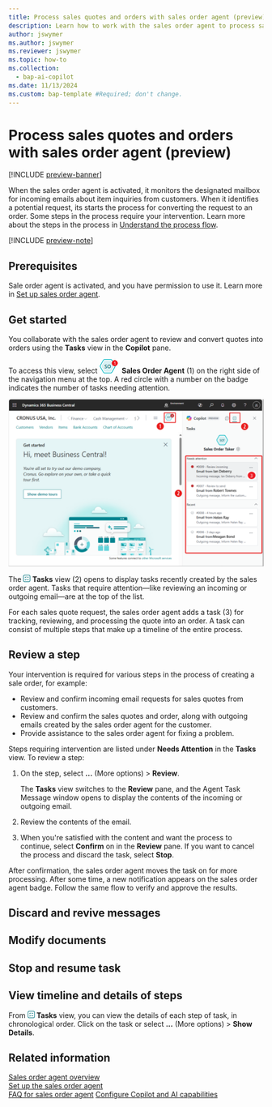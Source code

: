 ```yaml
---
title: Process sales quotes and orders with sales order agent (preview)
description: Learn how to work with the sales order agent to process sales quotes and orders.
author: jswymer
ms.author: jswymer
ms.reviewer: jswymer
ms.topic: how-to
ms.collection:
  - bap-ai-copilot
ms.date: 11/13/2024
ms.custom: bap-template #Required; don't change.
---
```

# Process sales quotes and orders with sales order agent (preview)

[!INCLUDE [preview-banner](~/../shared-content/shared/preview-includes/preview-banner.md)]

When the sales order agent is activated, it monitors the designated mailbox for incoming emails about item inquiries from customers. When it identifies a potential request, its starts the process for converting the request to an order. Some steps in the process require your intervention. Learn more about the steps in the process in [Understand the process flow](sales-order-agent.md#understand-the-general-flow).

[!INCLUDE [preview-note](~/../shared-content/shared/preview-includes/production-ready-preview-dynamics365.md)]

## Prerequisites

Sale order agent is activated, and you have permission to use it. Learn more in [Set up sales order agent](sales-order-agent-setup.md).

## Get started

You collaborate with the sales order agent to review and convert quotes into orders using the **Tasks** view in the **Copilot** pane.

To access this view, select ![Shows sales order agent icon with an open action.](media/soa-activated-number-icon.png) **Sales Order Agent** (1) on the right side of the navigation menu at the top. A red circle with a number on the badge indicates the number of tasks needing attention.  

![Shows the task view with steps](media/sot-task-view-callouts.png)

The ![Shows the task view icon](media/sot-task-view-icon.png) **Tasks** view (2) opens to display tasks recently created by the sales order agent. Tasks that require attention&mdash;like reviewing an incoming or outgoing email&mdash;are at the top of the list.  

For each sales quote request, the sales order agent adds a task (3) for tracking, reviewing, and processing the quote into an order. A task can consist of multiple steps that make up a timeline of the entire process.

## Review a step

Your intervention is required for various steps in the process of creating a sale order, for example:

- Review and confirm incoming email requests for sales quotes from customers.
- Review and confirm the sales quotes and order, along with outgoing emails created by the sales order agent for the customer.
- Provide assistance to the sales order agent for fixing a problem.

Steps requiring intervention are listed under **Needs Attention** in the **Tasks** view. To review a step: 

1. On the step, select **...** (More options) > **Review**.  

   The **Tasks** view switches to the **Review** pane, and the Agent Task Message window opens to display the contents of the incoming or outgoing email.  
1. Review the contents of the email. 
1. When you're satisfied with the content and want the process to continue, select **Confirm** on in the **Review** pane. If you want to cancel the process and discard the task, select **Stop**.

After confirmation, the sales order agent moves the task on for more processing. After some time, a new notification appears on the sales order agent badge. Follow the same flow to verify and approve the results.

## Discard and revive messages

## Modify documents

## Stop and resume task

## View timeline and details of steps

From ![Shows the task view icon](media/sot-task-view-icon.png) **Tasks** view, you can view the details of each step of task, in chronological order. Click on the task or select **...** (More options) > **Show Details**.  

## Related information

[Sales order agent overview](sales-order-agent.md)  
[Set up the sales order agent](sales-order-agent-setup.md)  
[FAQ for sales order agent](faqs-sales-order-taker-agent.md)
[Configure Copilot and AI capabilities](enable-ai.md)  